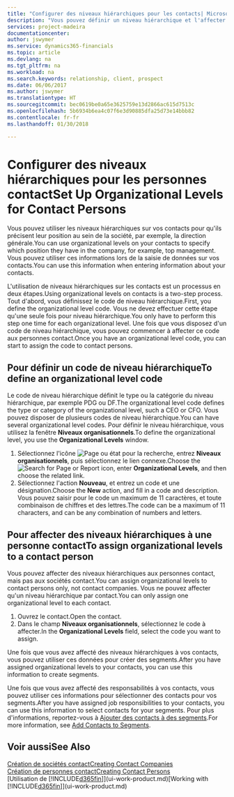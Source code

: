 ```yaml
---
title: "Configurer des niveaux hiérarchiques pour les contacts| Microsoft Docs"
description: "Vous pouvez définir un niveau hiérarchique et l'affecter à vos contacts pour indiquer leur position au sein de leur société, par exemple, la direction générale."
services: project-madeira
documentationcenter: 
author: jswymer
ms.service: dynamics365-financials
ms.topic: article
ms.devlang: na
ms.tgt_pltfrm: na
ms.workload: na
ms.search.keywords: relationship, client, prospect
ms.date: 06/06/2017
ms.author: jswymer
ms.translationtype: HT
ms.sourcegitcommit: bec0619be0a65e3625759e13d2866ac615d7513c
ms.openlocfilehash: 5b6934b6ea4c07f6e3d90885dfa25d73e14bbb82
ms.contentlocale: fr-fr
ms.lasthandoff: 01/30/2018

---
```

# <a name="set-up-organizational-levels-for-contact-persons"></a><span data-ttu-id="52daa-103">Configurer des niveaux hiérarchiques pour les personnes contact</span><span class="sxs-lookup"><span data-stu-id="52daa-103">Set Up Organizational Levels for Contact Persons</span></span>
<span data-ttu-id="52daa-104">Vous pouvez utiliser les niveaux hiérarchiques sur vos contacts pour qu'ils précisent leur position au sein de la société, par exemple, la direction générale.</span><span class="sxs-lookup"><span data-stu-id="52daa-104">You can use organizational levels on your contacts to specify which position they have in the company, for example, top management.</span></span> <span data-ttu-id="52daa-105">Vous pouvez utiliser ces informations lors de la saisie de données sur vos contacts.</span><span class="sxs-lookup"><span data-stu-id="52daa-105">You can use this information when entering information about your contacts.</span></span>

<span data-ttu-id="52daa-106">L'utilisation de niveaux hiérarchiques sur les contacts est un processus en deux étapes.</span><span class="sxs-lookup"><span data-stu-id="52daa-106">Using organizational levels on contacts is a two-step process.</span></span> <span data-ttu-id="52daa-107">Tout d'abord, vous définissez le code de niveau hiérarchique.</span><span class="sxs-lookup"><span data-stu-id="52daa-107">First, you define the organizational level code.</span></span> <span data-ttu-id="52daa-108">Vous ne devez effectuer cette étape qu'une seule fois pour niveau hiérarchique.</span><span class="sxs-lookup"><span data-stu-id="52daa-108">You only have to perform this step one time for each organizational level.</span></span> <span data-ttu-id="52daa-109">Une fois que vous disposez d'un code de niveau hiérarchique, vous pouvez commencer à affecter ce code aux personnes contact.</span><span class="sxs-lookup"><span data-stu-id="52daa-109">Once you have an organizational level code, you can start to assign the code to contact persons.</span></span>

## <a name="to-define-an-organizational-level-code"></a><span data-ttu-id="52daa-110">Pour définir un code de niveau hiérarchique</span><span class="sxs-lookup"><span data-stu-id="52daa-110">To define an organizational level code</span></span>
<span data-ttu-id="52daa-111">Le code de niveau hiérarchique définit le type ou la catégorie du niveau hiérarchique, par exemple PDG ou DF.</span><span class="sxs-lookup"><span data-stu-id="52daa-111">The organizational level code defines the type or category of the organizational level, such a CEO  or CFO.</span></span> <span data-ttu-id="52daa-112">Vous pouvez disposer de plusieurs codes de niveau hiérarchique.</span><span class="sxs-lookup"><span data-stu-id="52daa-112">You can have several organizational level codes.</span></span> <span data-ttu-id="52daa-113">Pour définir le niveau hiérarchique, vous utilisez la fenêtre **Niveaux organisationnels**.</span><span class="sxs-lookup"><span data-stu-id="52daa-113">To define the organizational level, you use the **Organizational Levels** window.</span></span>

1. <span data-ttu-id="52daa-114">Sélectionnez l'icône ![Page ou état pour la recherche](media/ui-search/search_small.png "Page ou état pour la recherche"), entrez **Niveaux organisationnels**, puis sélectionnez le lien connexe.</span><span class="sxs-lookup"><span data-stu-id="52daa-114">Choose the ![Search for Page or Report](media/ui-search/search_small.png "Search for Page or Report icon") icon, enter **Organizational Levels**, and then choose the related link.</span></span>
2. <span data-ttu-id="52daa-115">Sélectionnez l'action **Nouveau**, et entrez un code et une désignation.</span><span class="sxs-lookup"><span data-stu-id="52daa-115">Choose the **New** action, and fill in a code and description.</span></span> <span data-ttu-id="52daa-116">Vous pouvez saisir pour le code un maximum de 11 caractères, et toute combinaison de chiffres et des lettres.</span><span class="sxs-lookup"><span data-stu-id="52daa-116">The code can be a maximum of 11 characters, and can be any combination of numbers and letters.</span></span>

## <a name="to-assign-organizational-levels-to-a-contact-person"></a><span data-ttu-id="52daa-117">Pour affecter des niveaux hiérarchiques à une personne contact</span><span class="sxs-lookup"><span data-stu-id="52daa-117">To assign organizational levels to a contact person</span></span>
<span data-ttu-id="52daa-118">Vous pouvez affecter des niveaux hiérarchiques aux personnes contact, mais pas aux sociétés contact.</span><span class="sxs-lookup"><span data-stu-id="52daa-118">You can assign organizational levels to contact persons only, not contact companies.</span></span> <span data-ttu-id="52daa-119">Vous ne pouvez affecter qu'un niveau hiérarchique par contact.</span><span class="sxs-lookup"><span data-stu-id="52daa-119">You can only assign one organizational level to each contact.</span></span>

1. <span data-ttu-id="52daa-120">Ouvrez le contact.</span><span class="sxs-lookup"><span data-stu-id="52daa-120">Open the contact.</span></span>
2. <span data-ttu-id="52daa-121">Dans le champ **Niveaux organisationnels**, sélectionnez le code à affecter.</span><span class="sxs-lookup"><span data-stu-id="52daa-121">In the **Organizational Levels** field, select the code you want to assign.</span></span>

<span data-ttu-id="52daa-122">Une fois que vous avez affecté des niveaux hiérarchiques à vos contacts, vous pouvez utiliser ces données pour créer des segments.</span><span class="sxs-lookup"><span data-stu-id="52daa-122">After you have assigned organizational levels to your contacts, you can use this information to create segments.</span></span>

<span data-ttu-id="52daa-123">Une fois que vous avez affecté des responsabilités à vos contacts, vous pouvez utiliser ces informations pour sélectionner des contacts pour vos segments.</span><span class="sxs-lookup"><span data-stu-id="52daa-123">After you have assigned job responsibilities to your contacts, you can use this information to select contacts for your segments.</span></span> <span data-ttu-id="52daa-124">Pour plus d'informations, reportez-vous à [Ajouter des contacts à des segments](marketing-add-contact-segment.md).</span><span class="sxs-lookup"><span data-stu-id="52daa-124">For more information, see [Add Contacts to Segments](marketing-add-contact-segment.md).</span></span>

## <a name="see-also"></a><span data-ttu-id="52daa-125">Voir aussi</span><span class="sxs-lookup"><span data-stu-id="52daa-125">See Also</span></span>
[<span data-ttu-id="52daa-126">Création de sociétés contact</span><span class="sxs-lookup"><span data-stu-id="52daa-126">Creating Contact Companies</span></span>](marketing-create-contact-companies.md)  
[<span data-ttu-id="52daa-127">Création de personnes contact</span><span class="sxs-lookup"><span data-stu-id="52daa-127">Creating Contact Persons</span></span>](marketing-create-contact-persons.md)  
<span data-ttu-id="52daa-128">[Utilisation de [!INCLUDE[d365fin](includes/d365fin_md.md)]](ui-work-product.md)</span><span class="sxs-lookup"><span data-stu-id="52daa-128">[Working with [!INCLUDE[d365fin](includes/d365fin_md.md)]](ui-work-product.md)</span></span>  

